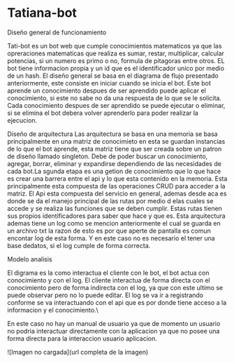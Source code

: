 # Tatiana-bot

Diseño general de funcionamiento

Tati-bot es un bot web que  cumple conocimientos matematicos ya que las opreraciones matematicas que realiza es sumar, restar, multiplicar, calcular potencias, si un numero es primo o no, formula de pitagoras entre otros. 
EL bot tiene informacion propia y un id que es el identificador unico por medio de un hash. 
El diseño general se basa en el diagrama de flujo presentado anteriormente, este consiste en iniciar cuando se inicia el bot. Este bot aprende un conocimiento despues de ser aprendido puede aplicar el conocimiento, si este no sabe no da una respuesta de lo que se le solicita. Cada conocimiento despues de ser aprendido se puede ejecutar o eliminar, si se elimina el bot debera volver aprenderlo para poder realizar la ejecucion. 

Diseño de arquitectura
Las arquitectura se basa en una memoria se basa principalmente en una matriz de conocimieto en esta se guardan instancias de lo que el bot aprende, esta matriz tiene que ser creada sobre un patron de diseño llamado singleton. Debe de poder buscar un conocimiento, agregar, borrar, eliminar y expandirse dependiendo de las necesidades de cada bot.La sgunda etapa es una getion de conocimiento que lo que hace es crear una barrera entre el api y lo que esta contenido en la memoria. Esta principalmente esta compuesta de las operaciones CRUD para acceder a la matriz.
El Api esta compuesta del servicio en general, ademas desde aca es donde se da el manejo principal de las rutas por medio d elas cuales se accede y se realiza las funciones que se deben cumplir. Estas rutas tienen sus propios identificadores para saber que hace y que es. Esta arquitectura ademas tiene un log como se mencion anteriormente el cual se guarda en un archivo txt la razon de esto es por que aperte de pantalla es comun encontar log de esta forma. Y en este caso no es necesario el tener una  base dedatos, si el log cumple de forma correcta. 

Modelo analisis

El digrama es la como interactua el cliente con le bot, el bot actua con conocimiento y con el log. El cliente interactua de forma directa con el conocimiento pero de forma indirecta con el log, ya que con este ultimo se puede observar pero no lo   puede editar. El log se va ir a registrando conforme se va interactuando con el api que es por donde tiene acceso a la informacion y el conocimiento.\\

En este caso no hay un manual de usuario ya que de  momento un usuario no podria interactuar directamente con la aplicacion ya que no posee una forma directa para la interaccion usuario aplicacion. 

![Imagen no cargada](url completa de la imagen)
